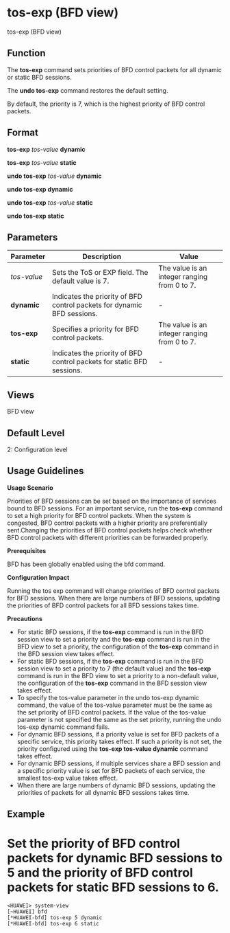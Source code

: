 tos-exp (BFD view)
==================

tos-exp (BFD view)

Function
--------



The **tos-exp** command sets priorities of BFD control packets for all dynamic or static BFD sessions.

The **undo tos-exp** command restores the default setting.



By default, the priority is 7, which is the highest priority of BFD control packets.


Format
------

**tos-exp** *tos-value* **dynamic**

**tos-exp** *tos-value* **static**

**undo tos-exp** *tos-value* **dynamic**

**undo tos-exp dynamic**

**undo tos-exp** *tos-value* **static**

**undo tos-exp static**


Parameters
----------

| Parameter | Description | Value |
| --- | --- | --- |
| *tos-value* | Sets the ToS or EXP field. The default value is 7. | The value is an integer ranging from 0 to 7. |
| **dynamic** | Indicates the priority of BFD control packets for dynamic BFD sessions. | - |
| **tos-exp** | Specifies a priority for BFD control packets. | The value is an integer ranging from 0 to 7. |
| **static** | Indicates the priority of BFD control packets for static BFD sessions. | - |



Views
-----

BFD view


Default Level
-------------

2: Configuration level


Usage Guidelines
----------------

**Usage Scenario**

Priorities of BFD sessions can be set based on the importance of services bound to BFD sessions. For an important service, run the **tos-exp** command to set a high priority for BFD control packets. When the system is congested, BFD control packets with a higher priority are preferentially sent.Changing the priorities of BFD control packets helps check whether BFD control packets with different priorities can be forwarded properly.

**Prerequisites**

BFD has been globally enabled using the bfd command.

**Configuration Impact**

Running the tos exp command will change priorities of BFD control packets for BFD sessions. When there are large numbers of BFD sessions, updating the priorities of BFD control packets for all BFD sessions takes time.

**Precautions**

* For static BFD sessions, if the **tos-exp** command is run in the BFD session view to set a priority and the **tos-exp** command is run in the BFD view to set a priority, the configuration of the **tos-exp** command in the BFD session view takes effect.
* For static BFD sessions, if the **tos-exp** command is run in the BFD session view to set a priority to 7 (the default value) and the **tos-exp** command is run in the BFD view to set a priority to a non-default value, the configuration of the **tos-exp** command in the BFD session view takes effect.
* To specify the tos-value parameter in the undo tos-exp dynamic command, the value of the tos-value parameter must be the same as the set priority of BFD control packets. If the value of the tos-value parameter is not specified the same as the set priority, running the undo tos-exp dynamic command fails.
* For dynamic BFD sessions, if a priority value is set for BFD packets of a specific service, this priority takes effect. If such a priority is not set, the priority configured using the **tos-exp tos-value dynamic** command takes effect.
* For dynamic BFD sessions, if multiple services share a BFD session and a specific priority value is set for BFD packets of each service, the smallest tos-exp value takes effect.
* When there are large numbers of dynamic BFD sessions, updating the priorities of packets for all dynamic BFD sessions takes time.


Example
-------

# Set the priority of BFD control packets for dynamic BFD sessions to 5 and the priority of BFD control packets for static BFD sessions to 6.
```
<HUAWEI> system-view
[~HUAWEI] bfd
[*HUAWEI-bfd] tos-exp 5 dynamic
[*HUAWEI-bfd] tos-exp 6 static

```